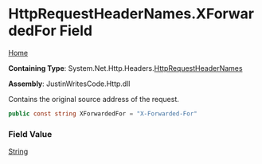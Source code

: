 # HttpRequestHeaderNames\.XForwardedFor Field

[Home](../../../../README.md)

**Containing Type**: System\.Net\.Http\.Headers\.[HttpRequestHeaderNames](../README.md)

**Assembly**: JustinWritesCode\.Http\.dll

  
Contains the original source address of the request\.

```csharp
public const string XForwardedFor = "X-Forwarded-For"
```

### Field Value

[String](https://docs.microsoft.com/en-us/dotnet/api/system.string)

